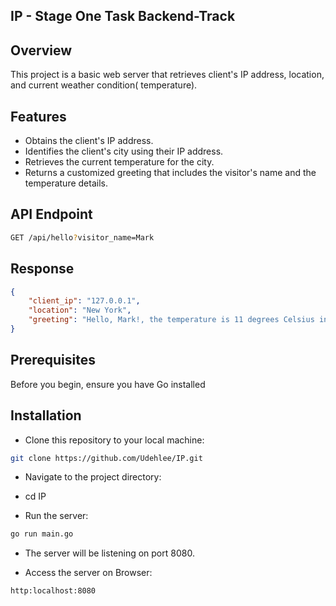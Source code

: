 
## IP - Stage One Task Backend-Track


## Overview

This project is a basic web server that retrieves client's IP address, location, and current weather condition( temperature).

## Features

- Obtains the client's IP address.
- Identifies the client's city using their IP address.
- Retrieves the current temperature for the  city.
- Returns a customized greeting that includes the visitor's name and the temperature details.

## API Endpoint

```sh
GET /api/hello?visitor_name=Mark

```
## Response

```json
{
    "client_ip": "127.0.0.1",
    "location": "New York",
    "greeting": "Hello, Mark!, the temperature is 11 degrees Celsius in New York"
} 
```
## Prerequisites
Before you begin, ensure you have Go installed 

## Installation

- Clone this repository to your local machine:

 ```sh
git clone https://github.com/Udehlee/IP.git

```
- Navigate to the project directory:

-  cd IP

- Run the server:

```sh
go run main.go

 ```
- The server will be listening on port 8080.

- Access the server on Browser:

```sh
http:localhost:8080

```
